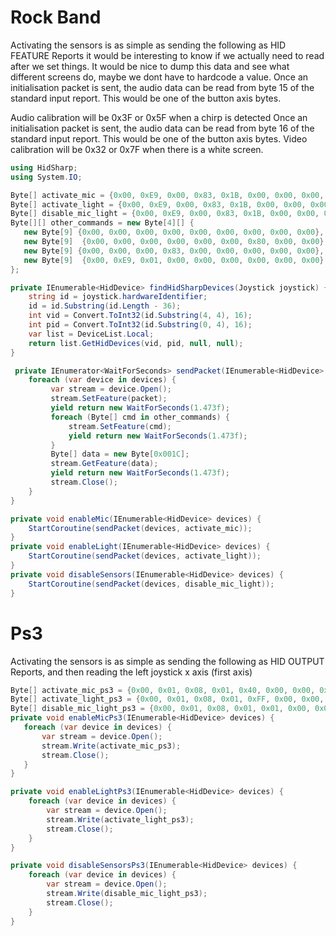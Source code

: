 # Rock Band
Activating the sensors is as simple as sending the following as HID FEATURE Reports
it would be interesting to know if we actually need to read after we set things.
It would be nice to dump this data and see what different screens do, maybe we dont have to hardcode a value.
Once an initialisation packet is sent, the audio data can be read from byte 15 of the standard input report.
This would be one of the button axis bytes.

Audio calibration will be 0x3F or 0x5F when a chirp is detected
Once an initialisation packet is sent, the audio data can be read from byte 16 of the standard input report.
This would be one of the button axis bytes.
Video calibration will be 0x32 or 0x7F when there is a white screen.
```csharp
using HidSharp;
using System.IO;

Byte[] activate_mic = {0x00, 0xE9, 0x00, 0x83, 0x1B, 0x00, 0x00, 0x00, 0x02};
Byte[] activate_light = {0x00, 0xE9, 0x00, 0x83, 0x1B, 0x00, 0x00, 0x00, 0x01};
Byte[] disable_mic_light = {0x00, 0xE9, 0x00, 0x83, 0x1B, 0x00, 0x00, 0x00, 0x00};
Byte[][] other_commands = new Byte[4][] {
   new Byte[9] {0x00, 0x00, 0x00, 0x00, 0x00, 0x00, 0x00, 0x00, 0x00},
   new Byte[9]  {0x00, 0x00, 0x00, 0x00, 0x00, 0x00, 0x80, 0x00, 0x00},
   new Byte[9] {0x00, 0x00, 0x00, 0x83, 0x00, 0x00, 0x00, 0x00, 0x00},
   new Byte[9]  {0x00, 0xE9, 0x01, 0x00, 0x00, 0x00, 0x00, 0x00, 0x00}
};

private IEnumerable<HidDevice> findHidSharpDevices(Joystick joystick) {
    string id = joystick.hardwareIdentifier;
    id = id.Substring(id.Length - 36);
    int vid = Convert.ToInt32(id.Substring(4, 4), 16);
    int pid = Convert.ToInt32(id.Substring(0, 4), 16);
    var list = DeviceList.Local;
    return list.GetHidDevices(vid, pid, null, null);
}

 private IEnumerator<WaitForSeconds> sendPacket(IEnumerable<HidDevice> devices, Byte[] packet) {
    foreach (var device in devices) {
         var stream = device.Open();
         stream.SetFeature(packet);
         yield return new WaitForSeconds(1.473f);
         foreach (Byte[] cmd in other_commands) {
             stream.SetFeature(cmd);
             yield return new WaitForSeconds(1.473f);
         }
         Byte[] data = new Byte[0x001C];
         stream.GetFeature(data);
         yield return new WaitForSeconds(1.473f);
         stream.Close();
    }
}

private void enableMic(IEnumerable<HidDevice> devices) {
    StartCoroutine(sendPacket(devices, activate_mic));
}
private void enableLight(IEnumerable<HidDevice> devices) {
    StartCoroutine(sendPacket(devices, activate_light));
}
private void disableSensors(IEnumerable<HidDevice> devices) {
    StartCoroutine(sendPacket(devices, disable_mic_light));
}
```

# Ps3
Activating the sensors is as simple as sending the following as HID OUTPUT Reports, and then reading the left joystick x axis (first axis)
```csharp
Byte[] activate_mic_ps3 = {0x00, 0x01, 0x08, 0x01, 0x40, 0x00, 0x00, 0x00, 0x00};
Byte[] activate_light_ps3 = {0x00, 0x01, 0x08, 0x01, 0xFF, 0x00, 0x00, 0x00, 0x00};
Byte[] disable_mic_light_ps3 = {0x00, 0x01, 0x08, 0x01, 0x01, 0x00, 0x00, 0x00, 0x00};
private void enableMicPs3(IEnumerable<HidDevice> devices) {
   foreach (var device in devices) {
       var stream = device.Open();
       stream.Write(activate_mic_ps3);
       stream.Close();
   }
}

private void enableLightPs3(IEnumerable<HidDevice> devices) {
    foreach (var device in devices) {
        var stream = device.Open();
        stream.Write(activate_light_ps3);
        stream.Close();
    }
}

private void disableSensorsPs3(IEnumerable<HidDevice> devices) {
    foreach (var device in devices) {
        var stream = device.Open();
        stream.Write(disable_mic_light_ps3);
        stream.Close();
    }
}
```